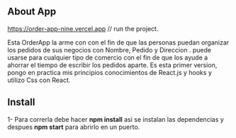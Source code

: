 ## About App 
https://order-app-nine.vercel.app // run the project.

Esta OrderApp la arme con con el fin de que las personas puedan organizar los pedidos de sus negocios con Nombre, Pedido  y Direccion . puede usarse para cualquier tipo de comercio con el fin de que los ayude a ahorrar el tiempo de escribir los pedidos aparte.
Es esta primer version, pongo en practica mis principios conocimientos de React.js y hooks y utilizo Css con React.
## Install
1- Para correrla debe hacer **npm install** asi se instalan las dependencias y despues **npm start** para abrirlo en un puerto.
